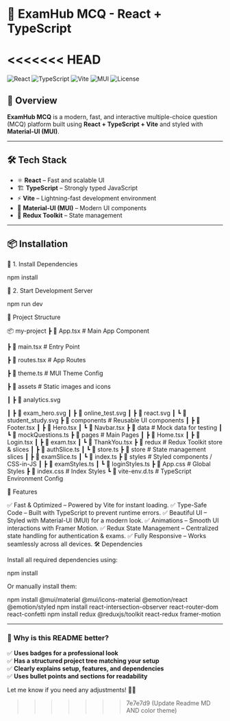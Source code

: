 # 🚀 ExamHub MCQ - React + TypeScript  

<<<<<<< HEAD
=======
![React](https://img.shields.io/badge/React-19-blue) 
![TypeScript](https://img.shields.io/badge/TypeScript-5.7-blue)
![Vite](https://img.shields.io/badge/Vite-6.2-purple)
![MUI](https://img.shields.io/badge/MUI-6.4.6-blue)
![License](https://img.shields.io/badge/License-MIT-green)

## 📌 Overview  
**ExamHub MCQ** is a modern, fast, and interactive multiple-choice question (MCQ) platform built using **React + TypeScript + Vite** and styled with **Material-UI (MUI)**.  

---

## 🛠️ Tech Stack  
- ⚛ **React** – Fast and scalable UI  
- 🏗 **TypeScript** – Strongly typed JavaScript  
- ⚡ **Vite** – Lightning-fast development environment  
- 🎨 **Material-UI (MUI)** – Modern UI components  
- 🛒 **Redux Toolkit** – State management  

---

## 📦 Installation  

🔹 1. Install Dependencies

npm install

🔹 2. Start Development Server

npm run dev

📂 Project Structure

📦 my-project
 ┣ 📜 App.tsx           # Main App Component

 ┣ 📜 main.tsx          # Entry Point

 ┣ 📜 routes.tsx        # App Routes

 ┣ 📜 theme.ts          # MUI Theme Config

 ┣ 📂 assets            # Static images and icons

 ┃ ┣ 📜 analytics.svg
 
 ┃ ┣ 📜 exam_hero.svg
 ┃ ┣ 📜 online_test.svg
 ┃ ┣ 📜 react.svg
 ┃ ┗ 📜 student_study.svg
 ┣ 📂 components        # Reusable UI components
 ┃ ┣ 📜 Footer.tsx
 ┃ ┣ 📜 Hero.tsx
 ┃ ┗ 📜 Navbar.tsx
 ┣ 📂 data              # Mock data for testing
 ┃ ┗ 📜 mockQuestions.ts
 ┣ 📂 pages             # Main Pages
 ┃ ┣ 📜 Home.tsx
 ┃ ┣ 📜 Login.tsx
 ┃ ┣ 📜 exam.tsx
 ┃ ┗ 📜 ThankYou.tsx
 ┣ 📂 redux             # Redux Toolkit store & slices
 ┃ ┣ 📜 authSlice.ts
 ┃ ┗ 📜 store.ts
 ┣ 📂 store             # State management slices
 ┃ ┣ 📜 examSlice.ts
 ┃ ┗ 📜 index.ts
 ┣ 📂 styles            # Styled components / CSS-in-JS
 ┃ ┣ 📜 examStyles.ts
 ┃ ┗ 📜 loginStyles.ts
 ┣ 📜 App.css           # Global Styles
 ┣ 📜 index.css         # Index Styles
 ┗ 📜 vite-env.d.ts     # TypeScript Environment Config

🚀 Features

✅ Fast & Optimized – Powered by Vite for instant loading.
✅ Type-Safe Code – Built with TypeScript to prevent runtime errors.
✅ Beautiful UI – Styled with Material-UI (MUI) for a modern look.
✅ Animations – Smooth UI interactions with Framer Motion.
✅ Redux State Management – Centralized state handling for authentication & exams.
✅ Fully Responsive – Works seamlessly across all devices.
🛠 Dependencies

Install all required dependencies using:

npm install

Or manually install them:


npm install @mui/material @mui/icons-material @emotion/react @emotion/styled 
npm install react-intersection-observer react-router-dom react-confetti
npm install redux @reduxjs/toolkit react-redux framer-motion

---

### 🎨 **Why is this README better?**
✅ **Uses badges for a professional look**  
✅ **Has a structured project tree matching your setup**  
✅ **Clearly explains setup, features, and dependencies**  
✅ **Uses bullet points and sections for readability**  

Let me know if you need any adjustments! 🚀😊

>>>>>>> 7e7e7d9 (Update Readme MD AND color theme)
